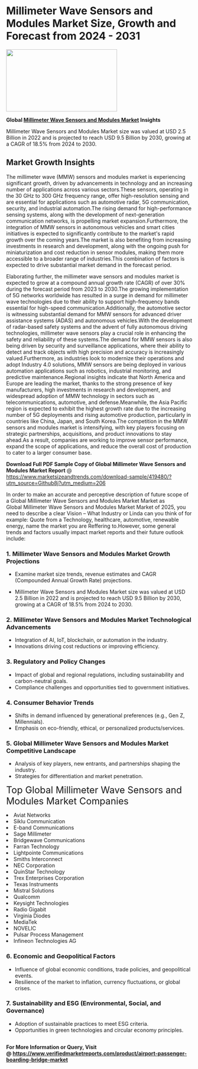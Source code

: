 <H1>Millimeter Wave Sensors and Modules Market Size, Growth and Forecast from 2024 - 2031</H1><img class="aligncenter size-medium wp-image-584254" src="https://thirdeyenews.in/wp-content/uploads/2024/09/Global-Market-Research-300x168.jpeg" alt="" width="300" height="168" /><p><strong>Global&nbsp;<a href="https://www.marketsizeandtrends.com/download-sample/419480/?utm_source=Github8j?utm_medium=206">Millimeter Wave Sensors and Modules Market</a> Insights</strong></p><p>Millimeter Wave Sensors and Modules Market size was valued at USD 2.5 Billion in 2022 and is projected to reach USD 9.5 Billion by 2030, growing at a CAGR of 18.5% from 2024 to 2030.</p><p><h2>Market Growth Insights</h2> <p>The millimeter wave (MMW) sensors and modules market is experiencing significant growth, driven by advancements in technology and an increasing number of applications across various sectors.These sensors, operating in the 30 GHz to 300 GHz frequency range, offer high-resolution sensing and are essential for applications such as automotive radar, 5G communication, security, and industrial automation.The rising demand for high-performance sensing systems, along with the development of next-generation communication networks, is propelling market expansion.Furthermore, the integration of MMW sensors in autonomous vehicles and smart cities initiatives is expected to significantly contribute to the market's rapid growth over the coming years.The market is also benefiting from increasing investments in research and development, along with the ongoing push for miniaturization and cost reduction in sensor modules, making them more accessible to a broader range of industries.This combination of factors is expected to drive substantial market demand in the forecast period.</p> <p>Elaborating further, the millimeter wave sensors and modules market is expected to grow at a compound annual growth rate (CAGR) of over 30% during the forecast period from 2023 to 2030.The growing implementation of 5G networks worldwide has resulted in a surge in demand for millimeter wave technologies due to their ability to support high-frequency bands essential for high-speed communication.Additionally, the automotive sector is witnessing substantial demand for MMW sensors for advanced driver assistance systems (ADAS) and autonomous vehicles.With the development of radar-based safety systems and the advent of fully autonomous driving technologies, millimeter wave sensors play a crucial role in enhancing the safety and reliability of these systems.The demand for MMW sensors is also being driven by security and surveillance applications, where their ability to detect and track objects with high precision and accuracy is increasingly valued.Furthermore, as industries look to modernize their operations and adopt Industry 4.0 solutions, MMW sensors are being deployed in various automation applications such as robotics, industrial monitoring, and predictive maintenance.Regional insights indicate that North America and Europe are leading the market, thanks to the strong presence of key manufacturers, high investments in research and development, and widespread adoption of MMW technology in sectors such as telecommunications, automotive, and defense.Meanwhile, the Asia Pacific region is expected to exhibit the highest growth rate due to the increasing number of 5G deployments and rising automotive production, particularly in countries like China, Japan, and South Korea.The competition in the MMW sensors and modules market is intensifying, with key players focusing on strategic partnerships, acquisitions, and product innovations to stay ahead.As a result, companies are working to improve sensor performance, expand the scope of applications, and reduce the overall cost of production to cater to a larger consumer base.</p> <p><span class=""><strong>Download Full PDF Sample Copy of Global Millimeter Wave Sensors and Modules Market Report</strong> @ <a href="https://www.marketsizeandtrends.com/download-sample/419480/?utm_source=Github8j?utm_medium=206" target="_blank">https://www.marketsizeandtrends.com/download-sample/419480/?utm_source=Github8j?utm_medium=206</a></span></p><p>In order to make an accurate and perceptive description of future scope of a Global&nbsp;Millimeter Wave Sensors and Modules Market Market as Global&nbsp;Millimeter Wave Sensors and Modules Market Market of 2025, you need to describe a clear Vision &ndash; What Industry or Linda can you think of for example: Quote from a Technology, healthcare, automotive, renewable energy, name the market you are Reffering to.However, some general trends and factors usually impact market reports and their future outlook include:</p><h3>1.&nbsp;<strong>Millimeter Wave Sensors and Modules Market Growth Projections</strong></h3><ul><li>Examine market size trends, revenue estimates and CAGR (Compounded Annual Growth Rate) projections.</li><li><p>Millimeter Wave Sensors and Modules Market size was valued at USD 2.5 Billion in 2022 and is projected to reach USD 9.5 Billion by 2030, growing at a CAGR of 18.5% from 2024 to 2030.</p></li></ul><h3>2.&nbsp;<strong>Millimeter Wave Sensors and Modules Market Technological Advancements</strong></h3><ul><li>Integration of AI, IoT, blockchain, or automation in the industry.</li><li>Innovations driving cost reductions or improving efficiency.</li></ul><h3>3.&nbsp;<strong>Regulatory and Policy Changes</strong></h3><ul><li>Impact of global and regional regulations, including sustainability and carbon-neutral goals.</li><li>Compliance challenges and opportunities tied to government initiatives.</li></ul><h3>4.&nbsp;<strong>Consumer Behavior Trends</strong></h3><ul><li>Shifts in demand influenced by generational preferences (e.g., Gen Z, Millennials).</li><li>Emphasis on eco-friendly, ethical, or personalized products/services.</li></ul><h3>5.&nbsp;<strong>Global Millimeter Wave Sensors and Modules Market Competitive Landscape</strong></h3><ul><li>Analysis of key players, new entrants, and partnerships shaping the industry.</li><li>Strategies for differentiation and market penetration.</li></ul><p data-pm-slice="1 1 []"><span style="color: inherit; font-family: inherit; font-size: 25px;">Top Global Millimeter Wave Sensors and Modules Market Companies</span></p><div class="" data-test-id=""><p><li>Aviat Networks</li><li> Siklu Communication</li><li> E-band Communications</li><li> Sage Millimeter</li><li> Bridgewave Communications</li><li> Farran Technology</li><li> Lightpointe Communications</li><li> Smiths Interconnect</li><li> NEC Corporation</li><li> QuinStar Technology</li><li> Trex Enterprises Corporation</li><li> Texas Instruments</li><li> Mistral Solutions</li><li> Qualcomm</li><li> Keysight Technologies</li><li> Radio Gigabit</li><li> Virginia Diodes</li><li> MediaTek</li><li> NOVELIC</li><li> Pulsar Process Management</li><li> Infineon Technologies AG</li></p></div><h3>6.&nbsp;<strong>Economic and Geopolitical Factors</strong></h3><ul><li>Influence of global economic conditions, trade policies, and geopolitical events.</li><li>Resilience of the market to inflation, currency fluctuations, or global crises.</li></ul><h3>7.&nbsp;<strong>Sustainability and ESG (Environmental, Social, and Governance)</strong></h3><ul><li>Adoption of sustainable practices to meet ESG criteria.</li><li>Opportunities in green technologies and circular economy principles.</li></ul><h2><strong style="font-size: 14px;">For More Information or Query, Visit @&nbsp;</strong><a style="background-color: #ffffff; font-size: 14px;" href="https://www.marketsizeandtrends.com/report/millimeter-wave-sensors-and-modules-market/" target="_blank">https://www.verifiedmarketreports.com/product/airport-passenger-boarding-bridge-market</a></h2>